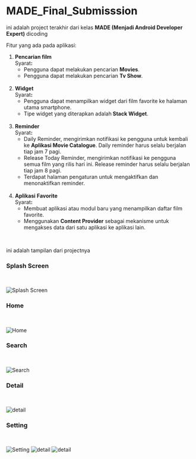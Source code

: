 # MADE_Final_Submisssion
<p>ini adalah project terakhir dari kelas <b>MADE (Menjadi Android Developer Expert)</b> dicoding<p>

<p>Fitur yang ada pada aplikasi:</p>

<ol>
		<li>
			<strong>Pencarian film</strong>
			<br>Syarat<strong>:</strong>
			<ul>
				<li>Pengguna dapat melakukan pencarian <strong>Movies</strong>.</li>
				<li>Pengguna dapat melakukan pencarian <strong>Tv Show</strong>.<br><br></li>
			</ul>
			<li>
				<strong>Widget</strong><br>Syarat<strong>:</strong>
				<ul>
					<li>Pengguna dapat menampilkan widget dari film favorite ke halaman utama smartphone.</li>
					<li>Tipe widget yang diterapkan adalah<strong> Stack Widget</strong>.<br><br></li>
				</ul>
			</li>
			<li>
				<strong>Reminder</strong><br>Syarat<strong>:</strong>
				<ul>
					<li>Daily Reminder, mengirimkan notifikasi ke pengguna untuk kembali ke <strong>Aplikasi Movie Catalogue</strong>. Daily reminder harus selalu berjalan tiap jam 7 pagi.</li>
					<li>Release Today Reminder, mengirimkan notifikasi ke pengguna semua film yang rilis<em>&nbsp;</em>hari ini. Release reminder harus selalu berjalan tiap jam 8 pagi.</li>
					<li>Terdapat halaman pengaturan untuk mengaktifkan dan menonaktifkan reminder.<br><br></li>
				</ul>	
			</li>
			<li>
				<strong>Aplikasi</strong> <strong>Favorite</strong><br>Syarat<strong>:</strong>
				<ul>
					<li>Membuat aplikasi atau modul baru yang menampilkan daftar film favorite.</li>
					<li>Menggunakan <strong>Content Provider</strong> sebagai mekanisme untuk mengakses data dari satu aplikasi ke aplikasi lain.</li>
				</ul>	
			</li>					
		</li>
</ol>
  
<p><br></p>

ini adalah tampilan dari projectnya

### Splash Screen
<p><br></p>
<img src="https://imgur.com/XJpWfSm.gif" alt="Splash Screen" >

### Home
<p><br></p>
<img src="https://imgur.com/XJpWfSm.gif" alt="Home">

### Search
<p><br></p>
<img src="https://imgur.com/XJpWfSm.gif" alt="Search">

### Detail
<p><br></p>
<img src="https://imgur.com/B6nsnUz.gif" alt="detail">

### Setting
<p><br></p>
<img src="https://imgur.com/x6lMOHG.gif" alt="Setting">
<img src="https://i.imgur.com/B6nsnUz.gif" alt="detail">
<img src="https://i.imgur.com/xKOgOSW.gif" alt="detail">

